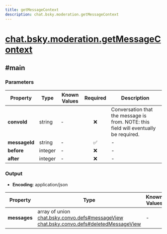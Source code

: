 ```yaml
---
title: getMessageContext
description: chat.bsky.moderation.getMessageContext
---
```


# [chat.bsky.moderation.getMessageContext](https://github.com/myConsciousness/atproto.dart/blob/main/lexicons/chat/bsky/moderation/getMessageContext.json)

## #main

### Parameters

| Property | Type | Known Values | Required | Description |
| --- | --- | --- | :---: | --- |
| **convoId** | string | - | ❌ | Conversation that the message is from. NOTE: this field will eventually be required. |
| **messageId** | string | - | ✅ | - |
| **before** | integer | - | ❌ | - |
| **after** | integer | - | ❌ | - |

### Output

- **Encoding**: application/json

| Property | Type | Known Values | Required | Description |
| --- | --- | --- | :---: | --- |
| **messages** | array of union<br/>[chat.bsky.convo.defs#messageView](../../../../lexicons/chat/bsky/convo/defs.md#messageview)<br/>[chat.bsky.convo.defs#deletedMessageView](../../../../lexicons/chat/bsky/convo/defs.md#deletedmessageview) | - | ✅ | - |
